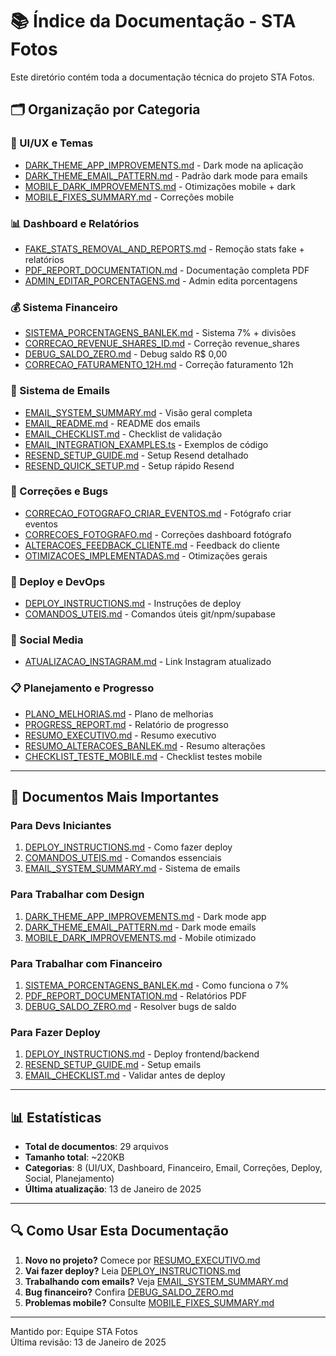# 📚 Índice da Documentação - STA Fotos

Este diretório contém toda a documentação técnica do projeto STA Fotos.

## 🗂️ Organização por Categoria

### 🎨 UI/UX e Temas
- [DARK_THEME_APP_IMPROVEMENTS.md](./DARK_THEME_APP_IMPROVEMENTS.md) - Dark mode na aplicação
- [DARK_THEME_EMAIL_PATTERN.md](./DARK_THEME_EMAIL_PATTERN.md) - Padrão dark mode para emails
- [MOBILE_DARK_IMPROVEMENTS.md](./MOBILE_DARK_IMPROVEMENTS.md) - Otimizações mobile + dark
- [MOBILE_FIXES_SUMMARY.md](./MOBILE_FIXES_SUMMARY.md) - Correções mobile

### 📊 Dashboard e Relatórios
- [FAKE_STATS_REMOVAL_AND_REPORTS.md](./FAKE_STATS_REMOVAL_AND_REPORTS.md) - Remoção stats fake + relatórios
- [PDF_REPORT_DOCUMENTATION.md](./PDF_REPORT_DOCUMENTATION.md) - Documentação completa PDF
- [ADMIN_EDITAR_PORCENTAGENS.md](./ADMIN_EDITAR_PORCENTAGENS.md) - Admin edita porcentagens

### 💰 Sistema Financeiro
- [SISTEMA_PORCENTAGENS_BANLEK.md](./SISTEMA_PORCENTAGENS_BANLEK.md) - Sistema 7% + divisões
- [CORRECAO_REVENUE_SHARES_ID.md](./CORRECAO_REVENUE_SHARES_ID.md) - Correção revenue_shares
- [DEBUG_SALDO_ZERO.md](./DEBUG_SALDO_ZERO.md) - Debug saldo R$ 0,00
- [CORRECAO_FATURAMENTO_12H.md](./CORRECAO_FATURAMENTO_12H.md) - Correção faturamento 12h

### 📧 Sistema de Emails
- [EMAIL_SYSTEM_SUMMARY.md](./EMAIL_SYSTEM_SUMMARY.md) - Visão geral completa
- [EMAIL_README.md](./EMAIL_README.md) - README dos emails
- [EMAIL_CHECKLIST.md](./EMAIL_CHECKLIST.md) - Checklist de validação
- [EMAIL_INTEGRATION_EXAMPLES.ts](./EMAIL_INTEGRATION_EXAMPLES.ts) - Exemplos de código
- [RESEND_SETUP_GUIDE.md](./RESEND_SETUP_GUIDE.md) - Setup Resend detalhado
- [RESEND_QUICK_SETUP.md](./RESEND_QUICK_SETUP.md) - Setup rápido Resend

### 🔧 Correções e Bugs
- [CORRECAO_FOTOGRAFO_CRIAR_EVENTOS.md](./CORRECAO_FOTOGRAFO_CRIAR_EVENTOS.md) - Fotógrafo criar eventos
- [CORRECOES_FOTOGRAFO.md](./CORRECOES_FOTOGRAFO.md) - Correções dashboard fotógrafo
- [ALTERACOES_FEEDBACK_CLIENTE.md](./ALTERACOES_FEEDBACK_CLIENTE.md) - Feedback do cliente
- [OTIMIZACOES_IMPLEMENTADAS.md](./OTIMIZACOES_IMPLEMENTADAS.md) - Otimizações gerais

### 🚀 Deploy e DevOps
- [DEPLOY_INSTRUCTIONS.md](./DEPLOY_INSTRUCTIONS.md) - Instruções de deploy
- [COMANDOS_UTEIS.md](./COMANDOS_UTEIS.md) - Comandos úteis git/npm/supabase

### 📱 Social Media
- [ATUALIZACAO_INSTAGRAM.md](./ATUALIZACAO_INSTAGRAM.md) - Link Instagram atualizado

### 📋 Planejamento e Progresso
- [PLANO_MELHORIAS.md](./PLANO_MELHORIAS.md) - Plano de melhorias
- [PROGRESS_REPORT.md](./PROGRESS_REPORT.md) - Relatório de progresso
- [RESUMO_EXECUTIVO.md](./RESUMO_EXECUTIVO.md) - Resumo executivo
- [RESUMO_ALTERACOES_BANLEK.md](./RESUMO_ALTERACOES_BANLEK.md) - Resumo alterações
- [CHECKLIST_TESTE_MOBILE.md](./CHECKLIST_TESTE_MOBILE.md) - Checklist testes mobile

---

## 🎯 Documentos Mais Importantes

### Para Devs Iniciantes
1. [DEPLOY_INSTRUCTIONS.md](./DEPLOY_INSTRUCTIONS.md) - Como fazer deploy
2. [COMANDOS_UTEIS.md](./COMANDOS_UTEIS.md) - Comandos essenciais
3. [EMAIL_SYSTEM_SUMMARY.md](./EMAIL_SYSTEM_SUMMARY.md) - Sistema de emails

### Para Trabalhar com Design
1. [DARK_THEME_APP_IMPROVEMENTS.md](./DARK_THEME_APP_IMPROVEMENTS.md) - Dark mode app
2. [DARK_THEME_EMAIL_PATTERN.md](./DARK_THEME_EMAIL_PATTERN.md) - Dark mode emails
3. [MOBILE_DARK_IMPROVEMENTS.md](./MOBILE_DARK_IMPROVEMENTS.md) - Mobile otimizado

### Para Trabalhar com Financeiro
1. [SISTEMA_PORCENTAGENS_BANLEK.md](./SISTEMA_PORCENTAGENS_BANLEK.md) - Como funciona o 7%
2. [PDF_REPORT_DOCUMENTATION.md](./PDF_REPORT_DOCUMENTATION.md) - Relatórios PDF
3. [DEBUG_SALDO_ZERO.md](./DEBUG_SALDO_ZERO.md) - Resolver bugs de saldo

### Para Fazer Deploy
1. [DEPLOY_INSTRUCTIONS.md](./DEPLOY_INSTRUCTIONS.md) - Deploy frontend/backend
2. [RESEND_SETUP_GUIDE.md](./RESEND_SETUP_GUIDE.md) - Setup emails
3. [EMAIL_CHECKLIST.md](./EMAIL_CHECKLIST.md) - Validar antes de deploy

---

## 📊 Estatísticas

- **Total de documentos**: 29 arquivos
- **Tamanho total**: ~220KB
- **Categorias**: 8 (UI/UX, Dashboard, Financeiro, Email, Correções, Deploy, Social, Planejamento)
- **Última atualização**: 13 de Janeiro de 2025

---

## 🔍 Como Usar Esta Documentação

1. **Novo no projeto?** Comece por [RESUMO_EXECUTIVO.md](./RESUMO_EXECUTIVO.md)
2. **Vai fazer deploy?** Leia [DEPLOY_INSTRUCTIONS.md](./DEPLOY_INSTRUCTIONS.md)
3. **Trabalhando com emails?** Veja [EMAIL_SYSTEM_SUMMARY.md](./EMAIL_SYSTEM_SUMMARY.md)
4. **Bug financeiro?** Confira [DEBUG_SALDO_ZERO.md](./DEBUG_SALDO_ZERO.md)
5. **Problemas mobile?** Consulte [MOBILE_FIXES_SUMMARY.md](./MOBILE_FIXES_SUMMARY.md)

---

Mantido por: Equipe STA Fotos  
Última revisão: 13 de Janeiro de 2025
